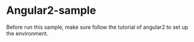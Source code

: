 # Angular2-sample
Before run this sample, make sure follow the tutorial of angular2 to set up the environment.
